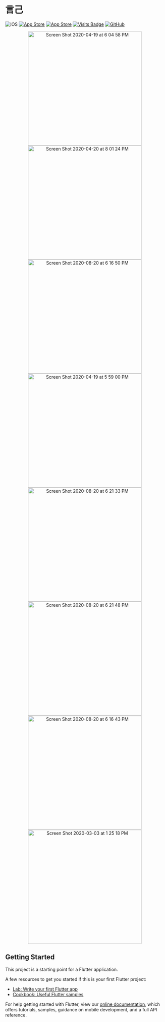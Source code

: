 # 言己


![iOS](https://img.shields.io/badge/iOS-13%20-blue)
[![App Store](https://img.shields.io/itunes/v/1521988005?label=App%20Store)](https://apps.apple.com/us/app/%E8%AE%B0%E5%90%A7-%E8%A8%80%E5%B7%B1/id1521988005)
[![App Store](https://img.shields.io/badge/Price-Free-orange)](https://img.shields.io/badge/Price-Free-orange)
[![Visits Badge](https://badges.pufler.dev/visits/livinglist/Yanji)](https://badges.pufler.dev)
[![GitHub](https://img.shields.io/github/stars/livinglist/Jiba?style=social)](https://img.shields.io/github/stars/livinglist/Jiba?style=social)

<p align="center">
  <img width="360" alt="Screen Shot 2020-04-19 at 6 04 58 PM" src="https://user-images.githubusercontent.com/7277662/110915027-055f4100-82cc-11eb-86f4-6c469f7fc161.png">
<img width="360" alt="Screen Shot 2020-04-20 at 8 01 24 PM" src="https://user-images.githubusercontent.com/7277662/110915038-085a3180-82cc-11eb-816c-3b92e1cf492c.png">
<img width="360" alt="Screen Shot 2020-08-20 at 6 16 50 PM" src="https://user-images.githubusercontent.com/7277662/110915060-0d1ee580-82cc-11eb-9a77-542ae355d855.png">
<img width="360" alt="Screen Shot 2020-04-19 at 5 59 00 PM" src="https://user-images.githubusercontent.com/7277662/110915071-0ee8a900-82cc-11eb-93a3-d1c503a62085.png">
<img width="360" alt="Screen Shot 2020-08-20 at 6 21 33 PM" src="https://user-images.githubusercontent.com/7277662/110915087-127c3000-82cc-11eb-9805-07a86e8d8331.png">
<img width="360" alt="Screen Shot 2020-08-20 at 6 21 48 PM" src="https://user-images.githubusercontent.com/7277662/110915102-15772080-82cc-11eb-88a4-2c0cb1838508.png">
<img width="360" alt="Screen Shot 2020-08-20 at 6 16 43 PM" src="https://user-images.githubusercontent.com/7277662/110915115-18721100-82cc-11eb-81d2-712de0a86bb4.png">
  <img width="360" alt="Screen Shot 2020-03-03 at 1 25 18 PM" src="https://user-images.githubusercontent.com/7277662/110915127-1ad46b00-82cc-11eb-9e63-74bee0eae34e.png">
</p>

## Getting Started

This project is a starting point for a Flutter application.

A few resources to get you started if this is your first Flutter project:

- [Lab: Write your first Flutter app](https://flutter.dev/docs/get-started/codelab)
- [Cookbook: Useful Flutter samples](https://flutter.dev/docs/cookbook)

For help getting started with Flutter, view our
[online documentation](https://flutter.dev/docs), which offers tutorials,
samples, guidance on mobile development, and a full API reference.
